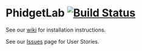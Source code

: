 # PhidgetLab [![Build Status](https://travis-ci.org/HPI-SWA-Teaching/PhidgetLab.svg?branch=master)](https://travis-ci.org/HPI-SWA-Teaching/PhidgetLab)

See our [wiki](https://github.com/HPI-SWA-Teaching/PhidgetLab/wiki) for installation instructions.

See our [Issues](https://github.com/HPI-SWA-Teaching/PhidgetLab/issues) page for User Stories.
